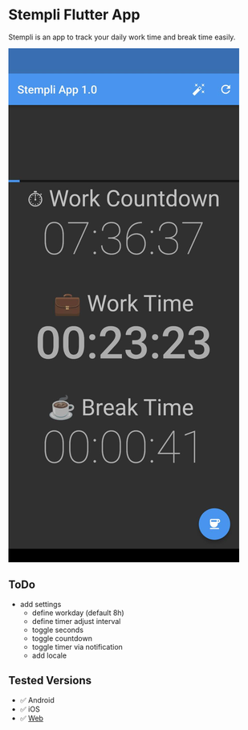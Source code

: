 # Stempli Flutter App

Stempli is an app to track your daily work time and break time easily.

![Screenshot](screenshots/Screenshot1.jpg)

## ToDo

- add settings
    - define workday (default 8h)
    - define timer adjust interval
    - toggle seconds
    - toggle countdown
    - toggle timer via notification
    - add locale

## Tested Versions

- ✅ Android
- ✅ iOS
- ✅ [Web](https://mirkoole.github.io/Stempli-Flutter-App/)
